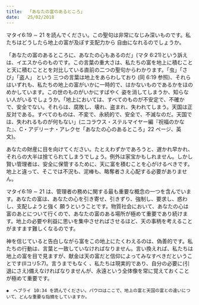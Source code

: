```yaml
---
title:  「あなたの富のあるところ」
date:   25/02/2018
---
```


マタイ6:19 ∼ 21 を読んでください。この聖句は非常になじみ深いものです。私たちはどうしたら地上の富が及ぼす支配力から 自由になれるのでしょうか。
 
「あなたの富のあるところに、あなたの心もあるのだ」(マタ 6:21)という訴えは、イエスからのものです。この言葉の重大さは、私たちの富を地上に積むことと天に積むこととを対比している直前の二つの聖句からわかります。「虫」「さび」「盗人」 という 三つの言葉は地上をあらわしており (同 6:19 参照)、それらはいずれも、私たちの地上の富がいかに一時的で、はかないものであるかをほのめかしています。この世のものがいかにすばやく 姿を消してしまうか、知らない人がいるでしょうか。「地上においては、すべてのものが不安定で、不確かで、安全でない。それらは、腐敗し、壊れ、盗まれ、失われてしまう。天国は正反対である。すべてのものは、不変で、永続的で、安全で、不滅なのだ。天国では、失われるものが何もない」(ニコラウス・ステルマイヤー編『祝福のかなた』、C・アデリーナ・アレクセ「あなたの心のあるところ」22 ページ、英文)。

 あなたの財産に目を向けてください。たとえわずかであろうと、遅かれ早かれ、それらの大半は捨てられてしまうでしょう。例外は家宝かもしれません。しかし賢い管理者は、安全に保管するために、天に富を積むことを心がけるべきです。地上と違って、そこでは不況も、泥棒も、略奪者さえ心配する必要がありません。

 マタイ6:19 ∼ 21 は、管理者の務めに関する最も重要な概念の一つを含んでいます。あなたの富は、あなたの心を引き寄せ、引きずり、強制し、要求し、惑わし、支配しようと強く 願うということです。物質社会において、あなたの心は富のあとについて行くので、あなたの富のある場所が極めて重要であり続けます。地上の必要や利益に思いを集中させればさせるほど、天の事柄を考えることがますます難しくなるのです。

 神を信じていると告白しながら富をこの地上にたくわえるのは、偽善的です。私たちの行動は、言葉と一致していなければなりません。言い換えれば、私たちは地上の富を目で見ますが、献金は天の富だと信仰によってみなすべきだということです(IIコリ5:7)。言うまでもなく 、私たちは現実的であり、自分の必要に(引退にさえ)備えなければなりませんが、永遠という全体像を常に覚えておくことが極めて重要です。

`◆　ヘブライ 10:34 を読んでください。パウロはここで、地上の富と天国の富との違いについて、どんな重要な指摘をしていますか。`
